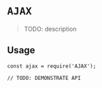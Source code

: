 # `AJAX`

> TODO: description

## Usage

```
const ajax = require('AJAX');

// TODO: DEMONSTRATE API
```
